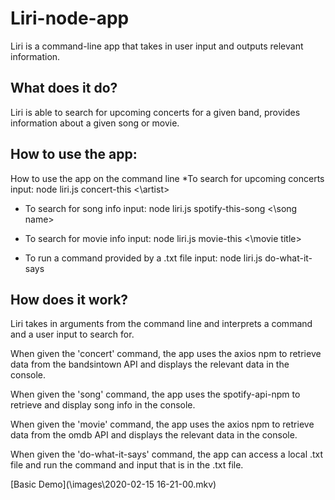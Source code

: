 # Liri-node-app
Liri is a command-line app that takes in user input and outputs relevant information. 

## What does it do?
Liri is able to search for upcoming concerts for a given band, provides information about a given song or movie. 

## How to use the app:
How to use the app on the command line
*To search for upcoming concerts input:
node liri.js concert-this <\artist>

* To search for song info input: 
node liri.js spotify-this-song <\song name>

* To search for movie info input:
node liri.js movie-this <\movie title>

* To run a command provided by a .txt file input:
node liri.js do-what-it-says

## How does it work?
Liri takes in arguments from the command line and interprets a command and a user input to search for. 

When given the 'concert' command, the app uses the axios npm to retrieve data from the bandsintown API and displays the relevant data in the console. 

When given the 'song' command, the app uses the spotify-api-npm to retrieve and display song info in the console. 

When given the 'movie' command, the app uses the axios npm to retrieve data from the omdb API and displays the relevant data in the console.

When given the 'do-what-it-says' command, the app can access a local .txt file and run the command and input that is in the .txt file. 

[Basic Demo](\images\2020-02-15 16-21-00.mkv)